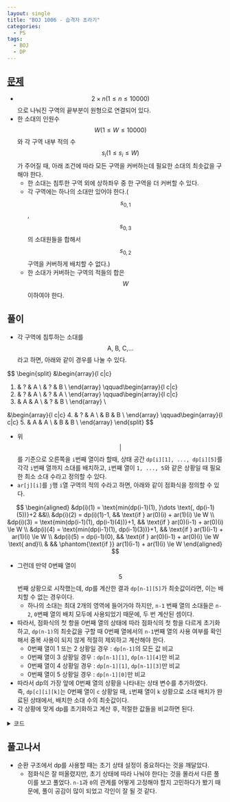 ```yaml
---
layout: single
title: "BOJ 1006 - 습격자 초라기"
categories:
  - PS
tags:
  - BOJ
  - DP
---
```


## <a href="https://www.acmicpc.net/problem/1006" target="_blank">문제</a>

- $$2 \times n(1 \le n \le 10000)$$으로 나눠진 구역의 끝부분이 원형으로 연결되어 있다.
- 한 소대의 인원수 $$W(1 \le W \le 10000)$$와 각 구역 내부 적의 수 $$s_i (1 \le s_i \le W)$$가 주어질 때, 아래 조건에 따라 모든 구역을 커버하는데 필요한 소대의 최솟값을 구해야 한다.
  - 한 소대는 침투한 구역 외에 상하좌우 중 한 구역을 더 커버할 수 있다.
  - 각 구역에는 하나의 소대만 있어야 한다.($$s_{0, 1}$$, $$s_{0, 3}$$의 소대원들을 합해서 $$s_{0, 2}$$ 구역을 커버하게 배치할 수 없다.)
  - 한 소대가 커버하는 구역의 적들의 합은 $$W$$ 이하여야 한다.

## 풀이

- 각 구역에 침투하는 소대를 $$\text{A, B, C,} \dots$$라고 하면, 아래와 같이 경우를 나눌 수 있다.

$$
\begin{split}
&\begin{array}{l c|c}
1. & ? & A \\
   & ? & B \\
\end{array}
\qquad\begin{array}{l c|c}
2. & ? & A \\
   & ? & A \\
\end{array}
\qquad\begin{array}{l c|c}
3. & A & A \\
   & ? & B \\
\end{array} \\

&\begin{array}{l c|c}
4. & ? & A \\
   & B & B \\
\end{array}
\qquad\begin{array}{l c|c}
5. & A & A \\
   & B & B \\
\end{array}
\end{split}
$$

- 위 $$\vert$$를 기준으로 오른쪽을 `i`번째 열이라 할때, 상태 공간 `dp[i][1], ..., dp[i][5]`를 각각 `i`번째 열까지 소대를 배치하고, `i`번째 열이 `1, ..., 5`와 같은 상황일 때 필요한 최소 소대 수라고 정의할 수 있다.
- `ar[j][i]`를 `j`행 `i`열 구역의 적의 수라고 하면, 아래와 같이 점화식을 정의할 수 있다.

$$
\begin{aligned}
&dp(i)(1) = \text{min(dp(i-1)(1), }\dots \text{, dp(i-1)(5))}+2 &&\\
&dp(i)(2) = dp(i)(1)-1, && \text{if } ar(0)(i) + ar(1)(i) \le W \\
&dp(i)(3) = \text{min(dp(i-1)(1), dp(i-1)(4))}+1, && \text{if } ar(0)(i-1) + ar(0)(i) \le W \\
&dp(i)(4) = \text{min(dp(i-1)(1), dp(i-1)(3))}+1, && \text{if } ar(1)(i-1) + ar(1)(i) \le W \\
&dp(i)(5) = dp(i-1)(0), && \text{if } ar(0)(i-1) + ar(0)(i) \le W \text{ and}\\
& && \phantom{\text{if }} ar(1)(i-1) + ar(1)(i) \le W
\end{aligned}
$$

- 그런데 만약 0번째 열이 $$5$$번째 상황으로 시작했는데, dp를 계산한 결과 `dp[n-1][5]`가 최솟값이라면, 이는 배치할 수 없는 경우이다.
  - 하나의 소대는 최대 2개의 영역에 들어가야 하지만, `n-1` 번째 열의 소대들은 `n-2`, `0`번째 열의 배치 모두에 사용되었기 때문에, 두 번 계산된 셈이다.
- 따라서, 점화식의 첫 항을 0번째 열의 상태에 따라 점화식의 첫 항을 다르게 초기화하고, `dp(n-1)`의 최솟값을 구할 때 0번째 열에서의 `n-1`번째 열의 사용 여부를 확인해서 중복 사용이 되지 않게 적절히 제외하고 계산해야 한다.
  - 0번째 열이 1 또는 2 상황일 경우 : `dp[n-1]`의 모든 값 비교
  - 0번째 열이 3 상황일 경우 : `dp[n-1][1]`, `dp[n-1][4]`만 비교
  - 0번째 열이 4 상황일 경우 : `dp[n-1][1]`, `dp[n-1][3]`만 비교
  - 0번째 열이 5 상황일 경우 : `dp[n-1][0]`만 비교
- 따라서 dp의 가장 앞에 0번째 열의 상황을 나타내는 상태 변수를 추가하였다.  
즉, `dp[c][i][k]`는 0번째 열이 `c` 상황일 때, `i`번째 열이 `k` 상황으로 소대 배치가 완료된 상태에서, 배치한 소대 수의 최솟값이다.
- 각 상황에 맞게 dp를 초기화하고 계산 후, 적절한 값들을 비교하면 된다.

<details markdown="1">
<summary>코드</summary>

```cpp
#include <algorithm>
#include <iostream>
#include <vector>
#define v vector

using namespace std;
using vi = vector<int>;

int main() {
    ios::sync_with_stdio(0);
    cin.tie(0);
    int tc, n, w;
    cin >> tc;
    while (tc--) {
        cin >> n >> w;
        v<vi> ar(2, vi(n, 0));
        v<v<vi>> dp(4, v<vi>(n, vi(5, 9999999)));
        for (int i = 0; i < 2; i++) {
            for (int j = 0; j < n; j++) cin >> ar[i][j];
        }
        dp[0][0][0] = 2;
        if (ar[0][0] + ar[1][0] <= w) dp[0][0][1] = 1;
        if (ar[0][n - 1] + ar[0][0] <= w && n > 1) {
            dp[1][0][0] = 2;
            if (ar[0][0] + ar[1][0] <= w) dp[1][0][1] = 1;
            dp[1][0][2] = 1;
        }
        if (ar[1][n - 1] + ar[1][0] <= w && n > 1) {
            dp[2][0][0] = 2;
            if (ar[0][0] + ar[1][0] <= w) dp[2][0][1] = 1;
            dp[2][0][3] = 1;
        }
        if (dp[1][0][2] == 1 && dp[2][0][3] == 1 && n > 1) {
            dp[3][0][0] = 2;
            if (ar[0][0] + ar[1][0] <= w) dp[3][0][1] = 1;
            dp[3][0][2] = 1;
            dp[3][0][3] = 1;
            dp[3][0][4] = 0;
        }

        for (int c = 0; c < 4; c++) {
            for (int i = 1; i < n; i++) {
                bool f0 = ar[0][i - 1] + ar[0][i] <= w, f1 = ar[1][i - 1] + ar[1][i] <= w;
                dp[c][i][0] = *min_element(dp[c][i - 1].begin(), dp[c][i - 1].end()) + 2;
                if (ar[0][i] + ar[1][i] <= w) dp[c][i][1] = dp[c][i][0] - 1;
                if (f0) dp[c][i][2] = min(dp[c][i - 1][0], dp[c][i - 1][3]) + 1;
                if (f1) dp[c][i][3] = min(dp[c][i - 1][0], dp[c][i - 1][2]) + 1;
                if (f0 && f1) dp[c][i][4] = dp[c][i - 1][0];
            }
        }

        int res = *min_element(dp[0][n - 1].begin(), dp[0][n - 1].end());
        res = min({res, dp[1][n - 1][0], dp[1][n - 1][3], dp[2][n - 1][0], dp[2][n - 1][2], dp[3][n - 1][0]});
        cout << res << '\n';
    }
    return 0;
}
```
</details>

## 풀고나서

- 순환 구조에서 dp를 사용할 때는 초기 상태 설정이 중요하다는 것을 깨달았다.
  - 점화식은 잘 떠올렸지만, 초기 상태에 따라 나눠야 한다는 것을 몰라서 다른 풀이를 보고 풀었다. `n-1`과 `0`의 관계를 어떻게 고정해야 할지 고민하다가 봤기 때문에, 풀이 공감이 많이 되었고 각인이 잘 될 것 같다.